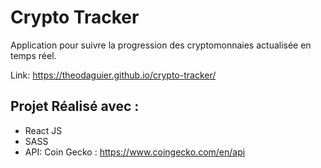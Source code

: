 # Crypto Tracker

Application pour suivre la progression des cryptomonnaies actualisée en temps réel.

Link: https://theodaguier.github.io/crypto-tracker/

## Projet Réalisé avec :

- React JS
- SASS
- API: Coin Gecko : https://www.coingecko.com/en/api
